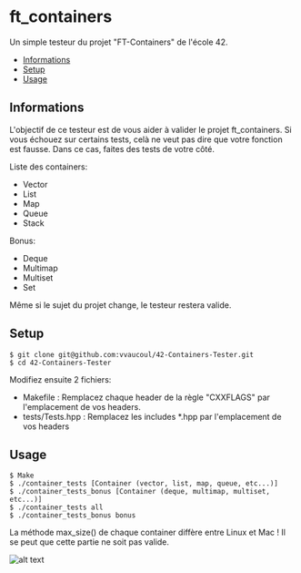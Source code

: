 # ft_containers

Un simple testeur du projet "FT-Containers" de l'école 42.

* [Informations](#Informations)
* [Setup](#Setup)
* [Usage](#Usage)

## Informations
L'objectif de ce testeur est de vous aider à valider le projet ft_containers.
Si vous échouez sur certains tests, celà ne veut pas dire que votre fonction est fausse.
Dans ce cas, faites des tests de votre côté.

Liste des containers:
* Vector
* List
* Map
* Queue
* Stack

Bonus:

* Deque
* Multimap
* Multiset
* Set

Même si le sujet du projet change, le testeur restera valide.

## Setup
```
$ git clone git@github.com:vvaucoul/42-Containers-Tester.git
$ cd 42-Containers-Tester
```

Modifiez ensuite 2 fichiers:

* Makefile : Remplacez chaque header de la règle "CXXFLAGS" par l'emplacement de vos headers.
* tests/Tests.hpp : Remplacez les includes *.hpp par l'emplacement de vos headers

## Usage

```
$ Make
$ ./container_tests [Container (vector, list, map, queue, etc...)]
$ ./container_tests_bonus [Container (deque, multimap, multiset, etc...)]
$ ./container_tests all
$ ./container_tests_bonus bonus
```
La méthode max_size() de chaque container diffère entre Linux et Mac !
Il se peut que cette partie ne soit pas valide.

![alt text](https://image.noelshack.com/fichiers/2021/35/6/1630764584-capture-d-ecran-du-2021-09-04-16-09-32.png)

